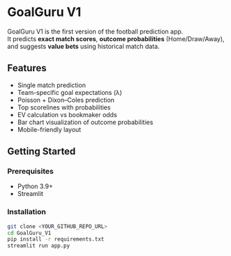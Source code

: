  # GoalGuru V1

GoalGuru V1 is the first version of the football prediction app.  
It predicts **exact match scores**, **outcome probabilities** (Home/Draw/Away), and suggests **value bets** using historical match data.

## Features
- Single match prediction
- Team-specific goal expectations (λ)
- Poisson + Dixon–Coles prediction
- Top scorelines with probabilities
- EV calculation vs bookmaker odds
- Bar chart visualization of outcome probabilities
- Mobile-friendly layout

## Getting Started

### Prerequisites
- Python 3.9+
- Streamlit

### Installation
```bash
git clone <YOUR_GITHUB_REPO_URL>
cd GoalGuru_V1
pip install -r requirements.txt
streamlit run app.py
